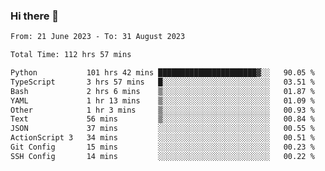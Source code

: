 ### Hi there 👋

<!--
**swd125/swd125** is a ✨ _special_ ✨ repository because its `README.md` (this file) appears on your GitHub profile.

Here are some ideas to get you started:

- 🔭 I’m currently working on ...
- 🌱 I’m currently learning ...
- 👯 I’m looking to collaborate on ...
- 🤔 I’m looking for help with ...
- 💬 Ask me about ...
- 📫 How to reach me: ...
- 😄 Pronouns: ...
- ⚡ Fun fact: ...
-->

<!--START_SECTION:waka-->

```txt
From: 21 June 2023 - To: 31 August 2023

Total Time: 112 hrs 57 mins

Python           101 hrs 42 mins ██████████████████████▓░░   90.05 %
TypeScript       3 hrs 57 mins   █░░░░░░░░░░░░░░░░░░░░░░░░   03.51 %
Bash             2 hrs 6 mins    ▒░░░░░░░░░░░░░░░░░░░░░░░░   01.87 %
YAML             1 hr 13 mins    ▒░░░░░░░░░░░░░░░░░░░░░░░░   01.09 %
Other            1 hr 3 mins     ▒░░░░░░░░░░░░░░░░░░░░░░░░   00.93 %
Text             56 mins         ▒░░░░░░░░░░░░░░░░░░░░░░░░   00.84 %
JSON             37 mins         ░░░░░░░░░░░░░░░░░░░░░░░░░   00.55 %
ActionScript 3   34 mins         ░░░░░░░░░░░░░░░░░░░░░░░░░   00.51 %
Git Config       15 mins         ░░░░░░░░░░░░░░░░░░░░░░░░░   00.23 %
SSH Config       14 mins         ░░░░░░░░░░░░░░░░░░░░░░░░░   00.22 %
```

<!--END_SECTION:waka-->
